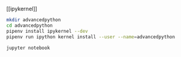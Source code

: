 [[ipykernel]]

```bash
mkdir advancedpython
cd advancedpython
pipenv install ipykernel --dev
pipenv run ipython kernel install --user --name=advancedpython
```

```bash
jupyter notebook
```


